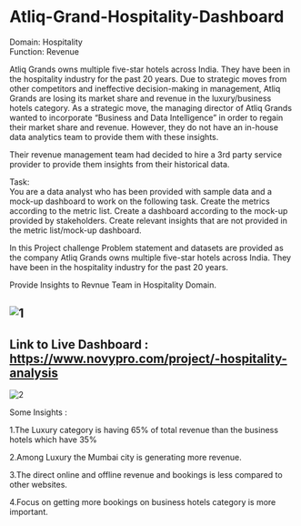 # Atliq-Grand-Hospitality-Dashboard
Domain:  Hospitality      
Function: Revenue

Atliq Grands owns multiple five-star hotels across India. They have been in the hospitality industry for the past 20 years. Due to strategic moves from other competitors and ineffective decision-making in management, Atliq Grands are losing its market share and revenue in the luxury/business hotels category. As a strategic move, the managing director of Atliq Grands wanted to incorporate “Business and Data Intelligence” in order to regain their market share and revenue. However, they do not have an in-house data analytics team to provide them with these insights.

Their revenue management team had decided to hire a 3rd party service provider to provide them insights from their historical data.

Task:  
You are a data analyst who has been provided with sample data and a mock-up dashboard to work on the following task. 
Create the metrics according to the metric list.
Create a dashboard according to the mock-up provided by stakeholders.
Create relevant insights that are not provided in the metric list/mock-up dashboard.

In this Project challenge Problem statement and datasets are provided as the company Atliq Grands owns multiple five-star hotels across India. 
They have been in the hospitality industry for the past 20 years. 

Provide Insights to Revnue Team in Hospitality Domain.





![1](https://user-images.githubusercontent.com/97013097/204128833-476dd2f9-3cb7-4778-b905-e3fe5c9ccb89.png)
------------------------
Link to Live Dashboard : https://www.novypro.com/project/-hospitality-analysis
------------------------


![2](https://user-images.githubusercontent.com/97013097/204128835-47e03ce6-9daf-414f-9b73-c8f1d3523af6.png)







Some Insights : 

1.The Luxury category is having 65% of total revenue than the business hotels which have 35%

2.Among Luxury the Mumbai city is generating more revenue.

3.The direct online and offline revenue and bookings is less compared to other websites.

4.Focus on getting more bookings on business hotels category is more important.


